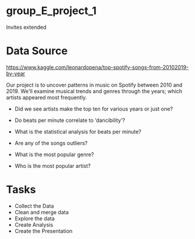 # group_E_project_1
Invites extended

# Data Source
https://www.kaggle.com/leonardopena/top-spotify-songs-from-20102019-by-year



Our project is to uncover patterns in music on Spotify between 2010 and 2019. We'll examine musical trends and genres through the years; which artists appeared most frequently.

* Did we see artists make the top ten for various years or just one?

* Do beats per minute correlate to ‘dancibility’?

* What is the statistical analysis for beats per minute?

* Are any of the songs outliers?

* What is the most popular genre?

* Who is the most popular artist?



# Tasks
* Collect the Data
* Clean and merge data
* Explore the data
* Create Analysis
* Create the Presentation














